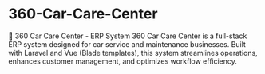 # 360-Car-Care-Center
🚗 360 Car Care Center - ERP System 360 Car Care Center is a full-stack ERP system designed for car service and maintenance businesses. Built with Laravel and Vue (Blade templates), this system streamlines operations, enhances customer management, and optimizes workflow efficiency.
